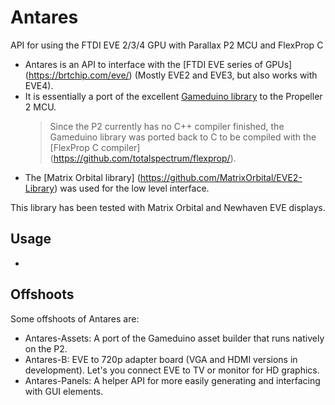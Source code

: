 # Antares
API for using the FTDI EVE 2/3/4 GPU with Parallax P2 MCU and FlexProp C

- Antares is an API to interface with the [FTDI EVE series of GPUs] (https://brtchip.com/eve/) (Mostly EVE2 and EVE3, but also works with EVE4).
- It is essentially a port of the excellent [Gameduino library](https://github.com/jamesbowman/gd2-lib) to the Propeller 2 MCU.
  > Since the P2 currently has no C++ compiler finished, the Gameduino library was ported back to C to be compiled with the [FlexProp C compiler] (https://github.com/totalspectrum/flexprop/).
- The [Matrix Orbital library] (https://github.com/MatrixOrbital/EVE2-Library) was used for the low level interface.

This library has been tested with Matrix Orbital and Newhaven EVE displays.

## Usage
- 

## Offshoots
Some offshoots of Antares are:
- Antares-Assets:  A port of the Gameduino asset builder that runs natively on the P2.
- Antares-B:  EVE to 720p adapter board (VGA and HDMI versions in development).  Let's you connect EVE to TV or monitor for HD graphics.
- Antares-Panels:  A helper API for more easily generating and interfacing with GUI elements.


